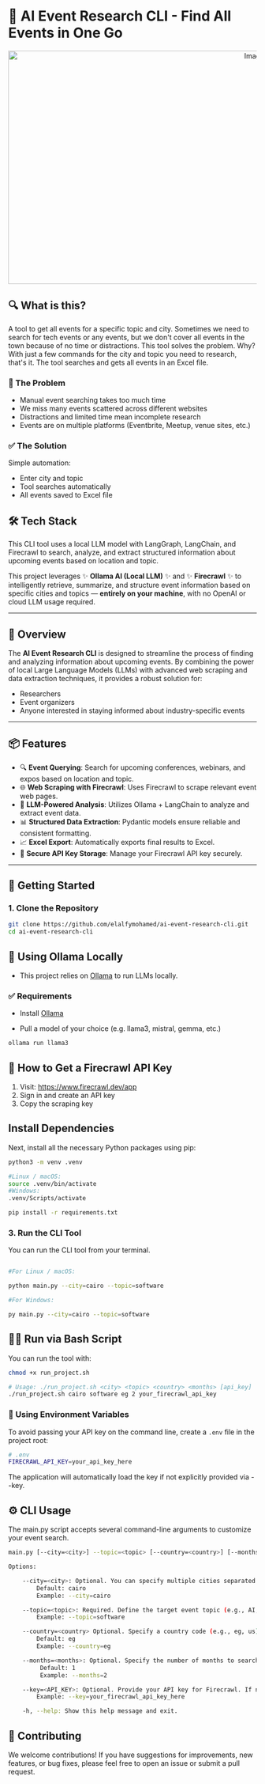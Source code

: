 # 🧠 AI Event Research CLI - Find All Events in One Go
<p align="center">
<img width="982" height="472" alt="Image" src="https://github.com/user-attachments/assets/c4b91df7-4072-49e8-9f01-5a3f652d31ee" />
</p>

## 🔍 What is this?
A tool to get all events for a specific topic and city. Sometimes we need to search for tech events or any events, but we don't cover all events in the town because of no time or distractions. This tool solves the problem. Why? With just a few commands for the city and topic you need to research, that's it. The tool searches and gets all events in an Excel file.

### 🚫 The Problem
- Manual event searching takes too much time
- We miss many events scattered across different websites
- Distractions and limited time mean incomplete research
- Events are on multiple platforms (Eventbrite, Meetup, venue sites, etc.)

### ✅ The Solution
Simple automation:
- Enter city and topic
- Tool searches automatically
- All events saved to Excel file

## 🛠️ Tech Stack

This CLI tool uses a local LLM model with LangGraph, LangChain, and Firecrawl to search, analyze, and extract structured information about upcoming events based on location and topic.

This project leverages ✨ **Ollama AI (Local LLM)** ✨ and ✨ **Firecrawl** ✨ to intelligently retrieve, summarize, and structure event information based on specific cities and topics — **entirely on your machine**, with no OpenAI or cloud LLM usage required.

---

## 🌟 Overview

The **AI Event Research CLI** is designed to streamline the process of finding and analyzing information about upcoming events. By combining the power of local Large Language Models (LLMs) with advanced web scraping and data extraction techniques, it provides a robust solution for:

- Researchers
- Event organizers
- Anyone interested in staying informed about industry-specific events

---

## 📦 Features

- 🔍 **Event Querying**: Search for upcoming conferences, webinars, and expos based on location and topic.
- 🌐 **Web Scraping with Firecrawl**: Uses Firecrawl to scrape relevant event web pages.
- 🧠 **LLM-Powered Analysis**: Utilizes Ollama + LangChain to analyze and extract event data.
- 📊 **Structured Data Extraction**: Pydantic models ensure reliable and consistent formatting.
- 📈 **Excel Export**: Automatically exports final results to Excel.
- 🔐 **Secure API Key Storage**: Manage your Firecrawl API key securely.

---

## 🚀 Getting Started

### 1. Clone the Repository

```bash
git clone https://github.com/elalfymohamed/ai-event-research-cli.git
cd ai-event-research-cli
```

## 🧠 Using Ollama Locally

- This project relies on <a href="https://ollama.com/" target="_blank">Ollama</a> to run LLMs locally.

### ✅ Requirements

- Install <a href="https://ollama.com/" target="_blank" >Ollama</a>

- Pull a model of your choice (e.g. llama3, mistral, gemma, etc.)

```bash
ollama run llama3
```

## 🔑 How to Get a Firecrawl API Key

1. Visit: <https://www.firecrawl.dev/app>
2. Sign in and create an API key
3. Copy the scraping key

## Install Dependencies

Next, install all the necessary Python packages using pip:

```bash
python3 -m venv .venv

#Linux / macOS:
source .venv/bin/activate
#Windows:
.venv/Scripts/activate

pip install -r requirements.txt
```

### 3. Run the CLI Tool

You can run the CLI tool from your terminal.

```bash

#For Linux / macOS:

python main.py --city=cairo --topic=software

#For Windows:

py main.py --city=cairo --topic=software

```

## 🏃‍♂️ Run via Bash Script

You can run the tool with:

```bash
chmod +x run_project.sh

# Usage: ./run_project.sh <city> <topic> <country> <months> [api_key]
./run_project.sh cairo software eg 2 your_firecrawl_api_key

```

### 🔐 Using Environment Variables

To avoid passing your API key on the command line, create a `.env` file in the project root:

```bash
# .env
FIRECRAWL_API_KEY=your_api_key_here
```

The application will automatically load the key if not explicitly provided via --key.

## ⚙️ CLI Usage

The main.py script accepts several command-line arguments to customize your event search.

```bash
main.py [--city=<city>] --topic=<topic> [--country=<country>] [--months=<months>] [--key=<API_KEY>]

Options:

    --city=<city>: Optional. You can specify multiple cities separated by commas.
        Default: cairo
        Example: --city=cairo

    --topic=<topic>: Required. Define the target event topic (e.g., AI, Software, Cybersecurity).
        Example: --topic=software

    --country=<country> Optional. Specify a country code (e.g., eg, us). Only one country code allowed.
        Default: eg
        Example: --country=eg

    --months=<months>: Optional. Specify the number of months to search for events starting from the current date. Minimum is 1 month, maximum is 4 months.
         Default: 1
         Example: --months=2

    --key=<API_KEY>: Optional. Provide your API key for Firecrawl. If not provided, the tool will attempt to use a key in .env file.
        Example: --key=your_firecrawl_api_key_here

    -h, --help: Show this help message and exit.

```

## 🤝 Contributing

We welcome contributions! If you have suggestions for improvements, new features, or bug fixes, please feel free to open an issue or submit a pull request.
